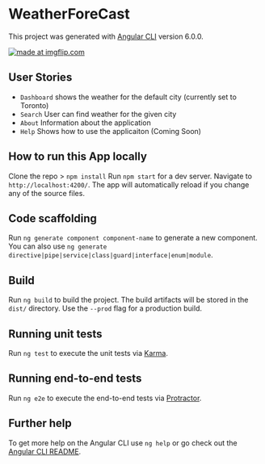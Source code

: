 # WeatherForeCast
This project was generated with [Angular CLI](https://github.com/angular/angular-cli) version 6.0.0.<br/>

<a href="https://imgflip.com/gif/2df144"><img src="https://i.imgflip.com/2df144.gif" title="made at imgflip.com"/></a><br/>

## User Stories
* `Dashboard` shows the weather for the default city (currently set to Toronto)
* `Search` User can find weather for the given city
* `About` Information about the application
* `Help` Shows how to use the applicaiton (Coming Soon)


## How to run this App locally
Clone the repo > `npm install`
Run `npm start` for a dev server. Navigate to `http://localhost:4200/`. The app will automatically reload if you change any of the source files.

## Code scaffolding

Run `ng generate component component-name` to generate a new component. You can also use `ng generate directive|pipe|service|class|guard|interface|enum|module`.

## Build

Run `ng build` to build the project. The build artifacts will be stored in the `dist/` directory. Use the `--prod` flag for a production build.

## Running unit tests

Run `ng test` to execute the unit tests via [Karma](https://karma-runner.github.io).

## Running end-to-end tests

Run `ng e2e` to execute the end-to-end tests via [Protractor](http://www.protractortest.org/).

## Further help

To get more help on the Angular CLI use `ng help` or go check out the [Angular CLI README](https://github.com/angular/angular-cli/blob/master/README.md).
